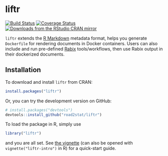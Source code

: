 # liftr

[![Build Status](https://travis-ci.org/road2stat/liftr.png?branch=master)](https://travis-ci.org/road2stat/liftr)
[![Coverage Status](https://coveralls.io/repos/road2stat/liftr/badge.svg?branch=master&service=github)](https://coveralls.io/github/road2stat/liftr?branch=master)
[![Downloads from the RStudio CRAN mirror](http://cranlogs.r-pkg.org/badges/liftr)](http://cran.rstudio.com/package=liftr)

`liftr` extends the [R Markdown](http://rmarkdown.rstudio.com) metadata format, helps you generate `Dockerfile` for rendering documents in Docker containers. Users can also include and run pre-defined [Rabix](https://www.rabix.org) tools/workflows, then use Rabix output in their dockerized documents.

## Installation

To download and install `liftr` from CRAN:

```r
install.packages("liftr")
```

Or, you can try the development version on GitHub:

```r
# install.packages("devtools")
devtools::install_github("road2stat/liftr")
```

To load the package in R, simply use

```r
library("liftr")
```

and you are all set. See [the vignette](https://cran.r-project.org/web/packages/liftr/vignettes/liftr-intro.html) (can also be opened with `vignette("liftr-intro")` in R) for a quick-start guide.
